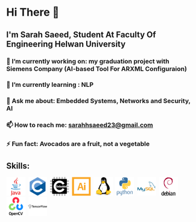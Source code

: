 # Hi There 👋

## I'm Sarah Saeed, Student At Faculty Of Engineering Helwan University


### 🔭 I’m currently working on: my graduation project with Siemens Company (AI-based Tool For ARXML Configuraion)

### 🌱 I’m currently learning : NLP

### 💬 Ask me about: Embedded Systems, Networks and Security, AI

### 📫 How to reach me: sarahhsaeed23@gmail.com

### ⚡ Fun fact: Avocados are a fruit, not a vegetable

## Skills:
<img src="https://github.com/devicons/devicon/blob/master/icons/java/java-original-wordmark.svg" title="Java" alt="Java" width="50" height="50"/>&nbsp;
<img src="https://github.com/devicons/devicon/blob/master/icons/c/c-original.svg" title="C" alt="C" width="50" height="50"/>&nbsp;
<img src="https://github.com/devicons/devicon/blob/master/icons/embeddedc/embeddedc-original-wordmark.svg" title="EmbeddedC" alt="EmbeddedC" width="50" height="50"/>&nbsp;
<img src="https://github.com/devicons/devicon/blob/master/icons/illustrator/illustrator-line.svg" title="Ai" alt="Ai" width="50" height="50"/>&nbsp;
<img src="https://github.com/devicons/devicon/blob/master/icons/linux/linux-original.svg" title="Linux" alt="Linux" width="50" height="50"/>&nbsp;
<img src="https://github.com/devicons/devicon/blob/master/icons/python/python-original-wordmark.svg" title=" python" alt="pyhton" width="50" height="50"/>&nbsp;
<img src="https://github.com/devicons/devicon/blob/master/icons/mysql/mysql-original-wordmark.svg" title="MySQL"  alt="MySQL" width="50" height="50"/>&nbsp;
<img src="https://github.com/devicons/devicon/blob/master/icons/debian/debian-original-wordmark.svg" title="deb"  alt="deb" width="50" height="50"/>&nbsp;
<img src="https://github.com/devicons/devicon/blob/master/icons/opencv/opencv-original-wordmark.svg" title="openCV"  alt="openCV" width="50" height="50"/>&nbsp;
<img src="https://github.com/devicons/devicon/blob/master/icons/tensorflow/tensorflow-line-wordmark.svg" title="TF"  alt="TF" width="50" height="50"/>&nbsp;



 

